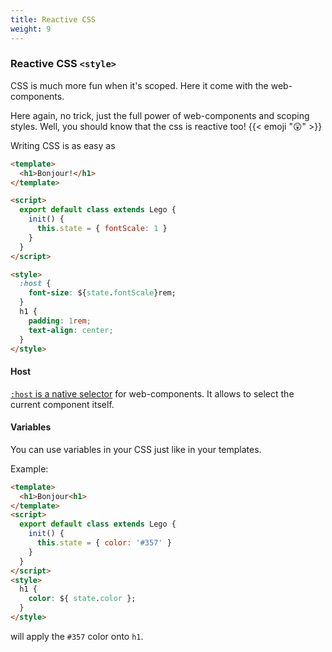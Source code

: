 ```yaml
---
title: Reactive CSS
weight: 9
---
```


### Reactive CSS `<style>`

CSS is much more fun when it's scoped.
Here it come with the web-components.

Here again, no trick, just the full power of web-components and scoping styles.
Well, you should know that the css is reactive too! {{< emoji "😲" >}}

Writing CSS is as easy as

```html
<template>
  <h1>Bonjour!</h1>
</template>

<script>
  export default class extends Lego {
    init() {
      this.state = { fontScale: 1 }
    }
  }
</script>

<style>
  :host {
    font-size: ${state.fontScale}rem;
  }
  h1 {
    padding: 1rem;
    text-align: center;
  }
</style>
```

#### Host

[`:host` is a native selector](<https://developer.mozilla.org/en-US/docs/Web/CSS/:host()>)
for web-components.
It allows to select the current component itself.

#### Variables

You can use variables in your CSS just like in your templates.

Example:

```html
<template>
  <h1>Bonjour<h1>
</template>
<script>
  export default class extends Lego {
    init() {
      this.state = { color: '#357' }
    }
  }
</script>
<style>
  h1 {
    color: ${ state.color };
  }
</style>
```

will apply the `#357` color onto `h1`.
